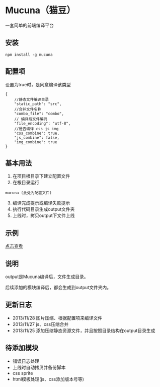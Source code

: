Mucuna（猫豆）
======
一套简单的前端编译平台

## 安装

```
npm install -g mucuna
```
## 配置项

设置为true时，是同意编译该类型

```
{
	//静态文件编译目录
	"static_path": "src",
	//合并文件名称
	"combo_file": "combo",
	// 编译后文件编码
	"file_encoding": "utf-8",
	//是否编译 css js img
	"css_combine": true,
	"js_combine": false,
	"img_combine": true
}
```

## 基本用法

1. 在项目根目录下建立配置文件
2. 在根目录运行
```
mucuna (此处为配置文件)
```
3. 编译完成提示或编译失败提示
4. 执行代码目录生成output文件夹
5. 上线时，拷贝output下文件上线

## 示例

[点击查看](https://github.com/Johnqing/mucunaExample)

## 说明

output是Mucuna编译后，文件生成目录。

后续添加的模块编译后，都会生成到output文件夹内。

## 更新日志
+ 2013/11/28 图片压缩、根据配置项来编译文件
+ 2013/11/27 js、css压缩合并
+ 2013/11/25 添加压缩静态资源文件，并且按照目录结构在output目录生成

## 待添加模块
+ 错误日志处理
+ 上线时自动拷贝并备份脚本
+ css sprite
+ html模板处理(js、css添加版本号等)